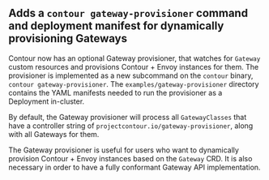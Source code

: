 ## Adds a `contour gateway-provisioner` command and deployment manifest for dynamically provisioning Gateways

Contour now has an optional Gateway provisioner, that watches for `Gateway` custom resources and provisions Contour + Envoy instances for them.
The provisioner is implemented as a new subcommand on the `contour` binary, `contour gateway-provisioner`.
The `examples/gateway-provisioner` directory contains the YAML manifests needed to run the provisioner as a Deployment in-cluster.

By default, the Gateway provisioner will process all `GatewayClasses` that have a controller string of `projectcontour.io/gateway-provisioner`, along with all Gateways for them.

The Gateway provisioner is useful for users who want to dynamically provision Contour + Envoy instances based on the `Gateway` CRD.
It is also necessary in order to have a fully conformant Gateway API implementation.
